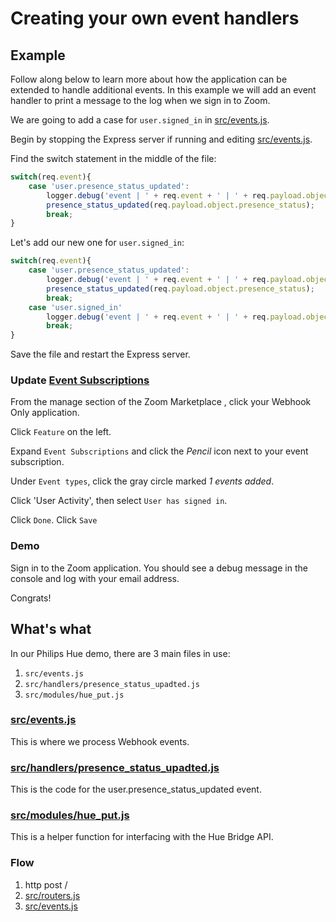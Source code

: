 # Creating your own event handlers

## Example
Follow along below to learn more about how the application can be extended to handle additional events.  In this example we will add an event handler to print a message to the log when we sign in to Zoom.

We are going to add a case for `user.signed_in` in [src/events.js](src/events.js).

Begin by stopping the Express server if running and editing [src/events.js](src/events.js).

Find the switch statement in the middle of the file:
```js
switch(req.event){
    case 'user.presence_status_updated':
        logger.debug('event | ' + req.event + ' | ' + req.payload.object.presence_status);
        presence_status_updated(req.payload.object.presence_status);
        break;
}
```

Let's add our new one for `user.signed_in`:
```js
switch(req.event){
    case 'user.presence_status_updated':
        logger.debug('event | ' + req.event + ' | ' + req.payload.object.presence_status);
        presence_status_updated(req.payload.object.presence_status);
        break;
    case 'user.signed_in'
        logger.debug('event | ' + req.event + ' | ' + req.payload.object.email);
        break;
}
```

Save the file and restart the Express server.  

### Update [Event Subscriptions](https://marketplace.zoom.us/docs/guides/tools-resources/webhooks#event-subscriptions)

From the manage section of the Zoom Marketplace , click your Webhook Only application.

Click `Feature` on the left.

Expand `Event Subscriptions` and click the *Pencil* icon next to your event subscription.

Under `Event types`, click the gray circle marked *1 events added*.

Click 'User Activity', then select `User has signed in`.

Click `Done`. Click `Save`

### Demo

Sign in to the Zoom application.  You should see a debug message in the console and log with your email address.  

Congrats!

## What's what

In our Philips Hue demo, there are 3 main files in use:
1. ```src/events.js```
2. ```src/handlers/presence_status_upadted.js```
3. ```src/modules/hue_put.js```

### [src/events.js](src/events.js)

This is where we process Webhook events.

### [src/handlers/presence_status_upadted.js](src/handlers/presence_status_upadted.js)

This is the code for the user.presence_status_updated event.

### [src/modules/hue_put.js](src/modules/hue_put.js)

This is a helper function for interfacing with the Hue Bridge API.  

### Flow

1. http post /
2. [src/routers.js](src/routers.js)
3. [src/events.js](src/events.js)
